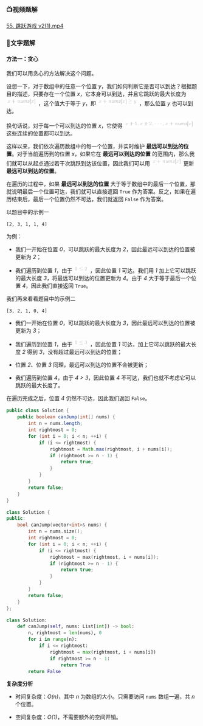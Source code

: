 ### 📺视频题解
 [55. 跳跃游戏 v2(1).mp4](faf3fd9c-dbee-4d4f-8acd-975b78a5bb35)

### 📖文字题解
#### 方法一：贪心

我们可以用贪心的方法解决这个问题。

设想一下，对于数组中的任意一个位置 *y*，我们如何判断它是否可以到达？根据题目的描述，只要存在一个位置 *x*，它本身可以到达，并且它跳跃的最大长度为 ![x+\textit{nums}\[x\] ](./p__x_+_textit{nums}_x__.png) ，这个值大于等于 *y*，即 ![x+\textit{nums}\[x\]\geqy ](./p__x_+_textit{nums}_x__geq_y_.png) ，那么位置 *y* 也可以到达。

换句话说，对于每一个可以到达的位置 *x*，它使得 ![x+1,x+2,\cdots,x+\textit{nums}\[x\] ](./p__x+1,_x+2,_cdots,_x+textit{nums}_x__.png)  这些连续的位置都可以到达。

这样以来，我们依次遍历数组中的每一个位置，并实时维护 **最远可以到达的位置**。对于当前遍历到的位置 *x*，如果它在 **最远可以到达的位置** 的范围内，那么我们就可以从起点通过若干次跳跃到达该位置，因此我们可以用 ![x+\textit{nums}\[x\] ](./p__x_+_textit{nums}_x__.png)  更新 **最远可以到达的位置**。

在遍历的过程中，如果 **最远可以到达的位置** 大于等于数组中的最后一个位置，那就说明最后一个位置可达，我们就可以直接返回 `True` 作为答案。反之，如果在遍历结束后，最后一个位置仍然不可达，我们就返回 `False` 作为答案。

以题目中的示例一

```
[2, 3, 1, 1, 4]
```

为例：

- 我们一开始在位置 *0*，可以跳跃的最大长度为 *2*，因此最远可以到达的位置被更新为 *2*；

- 我们遍历到位置 *1*，由于 ![1\leq2 ](./p__1_leq_2_.png) ，因此位置 *1* 可达。我们用 *1* 加上它可以跳跃的最大长度 *3*，将最远可以到达的位置更新为 *4*。由于 *4* 大于等于最后一个位置 *4*，因此我们直接返回 `True`。

我们再来看看题目中的示例二

```
[3, 2, 1, 0, 4]
```

- 我们一开始在位置 *0*，可以跳跃的最大长度为 *3*，因此最远可以到达的位置被更新为 *3*；

- 我们遍历到位置 *1*，由于 ![1\leq3 ](./p__1_leq_3_.png) ，因此位置 *1* 可达，加上它可以跳跃的最大长度 *2* 得到 *3*，没有超过最远可以到达的位置；

- 位置 *2*、位置 *3* 同理，最远可以到达的位置不会被更新；

- 我们遍历到位置 *4*，由于 *4 > 3*，因此位置 *4* 不可达，我们也就不考虑它可以跳跃的最大长度了。

在遍历完成之后，位置 *4* 仍然不可达，因此我们返回 `False`。

```Java [sol1-Java]
public class Solution {
    public boolean canJump(int[] nums) {
        int n = nums.length;
        int rightmost = 0;
        for (int i = 0; i < n; ++i) {
            if (i <= rightmost) {
                rightmost = Math.max(rightmost, i + nums[i]);
                if (rightmost >= n - 1) {
                    return true;
                }
            }
        }
        return false;
    }
}
```
```C++ [sol1-C++]
class Solution {
public:
    bool canJump(vector<int>& nums) {
        int n = nums.size();
        int rightmost = 0;
        for (int i = 0; i < n; ++i) {
            if (i <= rightmost) {
                rightmost = max(rightmost, i + nums[i]);
                if (rightmost >= n - 1) {
                    return true;
                }
            }
        }
        return false;
    }
};
```
```Python [sol1-Python3]
class Solution:
    def canJump(self, nums: List[int]) -> bool:
        n, rightmost = len(nums), 0
        for i in range(n):
            if i <= rightmost:
                rightmost = max(rightmost, i + nums[i])
                if rightmost >= n - 1:
                    return True
        return False
```

**复杂度分析**

- 时间复杂度：*O(n)*，其中 *n* 为数组的大小。只需要访问 `nums` 数组一遍，共 *n* 个位置。

- 空间复杂度：*O(1)*，不需要额外的空间开销。
